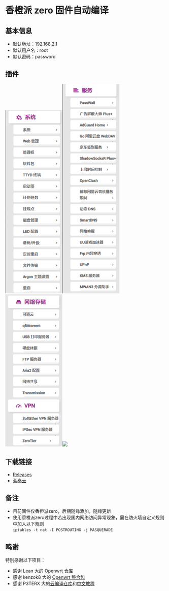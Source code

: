 # 香橙派 zero 固件自动编译

## 基本信息


- 默认地址：192.168.2.1  
- 默认用户名：root  
- 默认密码：password

## 插件
<img src="https://github.com/Gabrielxzx/Actions-OpenWrt/blob/master/assets/luci/System.png" width="180" /><img src="https://github.com/Gabrielxzx/Actions-OpenWrt/blob/master/assets/luci/Service.png" width="180" /><img src="https://github.com/Gabrielxzx/Actions-OpenWrt/blob/master/assets/luci/Nas&VPN.png" width="180" /><img src="https://github.com/Gabrielxzx/Actions-OpenWrt/blob/master/assets/luci/Network.png" width="180" />

## 下载链接

- [Releases](https://github.com/Gabrielxzx/Actions-OpenWrt/releases)
- [蓝奏云](https://wwi.lanzoui.com/b0ck6gm1i)

## 备注

- 目前固件仅香橙派zero，后期随缘添加，随缘更新
- 使用香橙派zero过程中若出现国内网络访问异常现象，需在防火墙自定义规则中加入以下规则  
	`iptables -t nat -I POSTROUTING -j MASQUERADE`

## 鸣谢

特别感谢以下项目：

- 感谢 Lean 大的 [Openwrt 仓库](https://github.com/coolsnowwolf/lede)
- 感谢 kenzok8 大的 [Openwrt 整合包](https://github.com/kenzok8/openwrt-packages)
- 感谢 P3TERX 大的[云编译仓库](https://github.com/P3TERX/Actions-OpenWrt)和[中文教程](https://p3terx.com/archives/build-openwrt-with-github-actions.html)  

